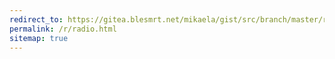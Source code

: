 ```yaml
---
redirect_to: https://gitea.blesmrt.net/mikaela/gist/src/branch/master/radio/uri.csv
permalink: /r/radio.html
sitemap: true
---
```

